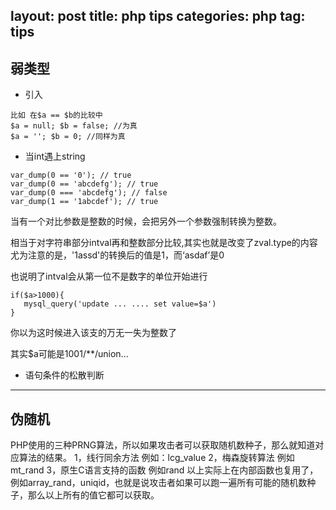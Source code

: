 layout: post
title: php tips
categories: php
tag: tips
---

## 弱类型

- 引入
```
比如 在$a == $b的比较中
$a = null; $b = false; //为真
$a = ''; $b = 0; //同样为真
```



- 当int遇上string
```
var_dump(0 == '0'); // true
var_dump(0 == 'abcdefg'); // true  
var_dump(0 === 'abcdefg'); // false
var_dump(1 == '1abcdef'); // true
```
当有一个对比参数是整数的时候，会把另外一个参数强制转换为整数。

相当于对字符串部分intval再和整数部分比较,其实也就是改变了zval.type的内容 尤为注意的是，'1assd'的转换后的值是1，而‘asdaf’是0

也说明了intval会从第一位不是数字的单位开始进行

```
if($a>1000){
   mysql_query('update ... .... set value=$a')
}
```
你以为这时候进入该支的万无一失为整数了

其实$a可能是1001/**/union...


- 语句条件的松散判断
------------
## 伪随机

PHP使用的三种PRNG算法，所以如果攻击者可以获取随机数种子，那么就知道对应算法的结果。
1，线行同余方法 例如：lcg_value
2，梅森旋转算法 例如 mt_rand
3，原生C语言支持的函数 例如rand
以上实际上在内部函数也复用了，例如array_rand，uniqid，也就是说攻击者如果可以跑一遍所有可能的随机数种子，那么以上所有的值它都可以获取。
